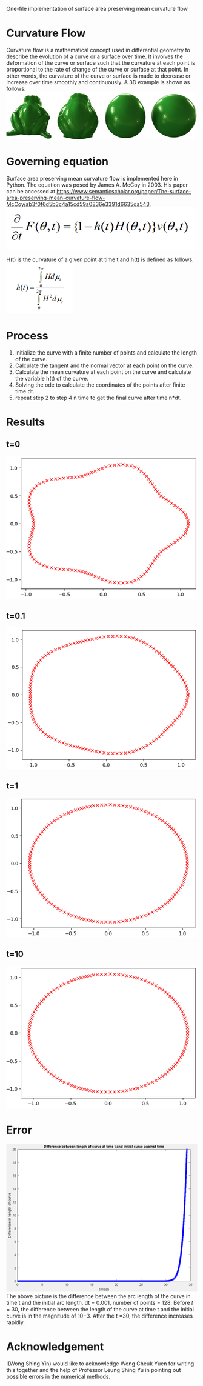 One-file implementation of  surface area preserving mean curvature flow

# Curvature Flow
Curvature flow is a mathematical concept used in differential geometry to describe the evolution of a curve or a surface over time. It involves the deformation of the curve or surface such that the curvature at each point is proportional to the rate of change of the curve or surface at that point. In other words, the curvature of the curve or surface is made to decrease or increase over time smoothly and continuously. A 3D example is shown as follows.
![alt text](Evolution_mean_curv.png)

# Governing equation
Surface area preserving mean curvature flow is implemented here in Python. The equation was posed by James A. McCoy in 2003. His paper can be accessed at <https://www.semanticscholar.org/paper/The-surface-area-preserving-mean-curvature-flow-McCoy/ab3f0f6d5b3c4a15cd59a0836e3391d6635da543>.
![alt text](governing_equation.png)

H(t) is the curvature of a given point at time t and h(t) is defined as follows.
![alt text](ht.png)

# Process
1. Initialize the curve with a finite number of points and calculate the length of the curve.
2. Calculate the tangent and the normal vector at each point on the curve.
3. Calculate the mean curvature at each point on the curve and calculate the variable h(t) of the curve.
4. Solving the ode to calculate the coordinates of the points after finite time dt.
5. repeat step 2 to step 4 n time to get the final curve after time n*dt.

# Results
## t=0
![alt text](t0.png)
## t=0.1
![alt text](t0_1.png)
## t=1
![alt text](t1.png)
## t=10
![alt text](t10.png)

# Error
![alt text](Error_curve.png)
The above picture is the difference between the arc length of the curve in time t and the initial arc length, dt = 0.001, number of points = 128. Before 𝑡 = 30, the difference between the length of the curve at time t and the initial 
curve is in the magnitude of 10−3. After the t =30, the difference increases rapidly.

# Acknowledgement
I(Wong Shing Yin) would like to acknowledge Wong Cheuk Yuen for writing this together and the help of Professor Leung Shing Yu in pointing out possible errors in the numerical methods. 
